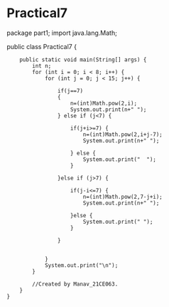 # Practical7
package part1;
import java.lang.Math;

public class Practical7 {

	
	    public static void main(String[] args) {
	        int n;
	        for (int i = 0; i < 8; i++) {
	            for (int j = 0; j < 15; j++) {

	                if(j==7)
	                {
	                    n=(int)Math.pow(2,i);
	                    System.out.print(n+" ");
	                } else if (j<7) {

	                    if(j+i>=7) {
	                        n=(int)Math.pow(2,i+j-7);
	                        System.out.print(n+" ");

	                    } else {
	                        System.out.print("  ");
	                    }

	                }else if (j>7) {

	                    if(j-i<=7) {
	                        n=(int)Math.pow(2,7-j+i);
	                        System.out.print(n+" ");

	                    }else {
	                        System.out.print(" ");
	                    }

	                }


	            }
	            System.out.print("\n");
	        }

	    	//Created by Manav_21CE063.
	    }
	}

